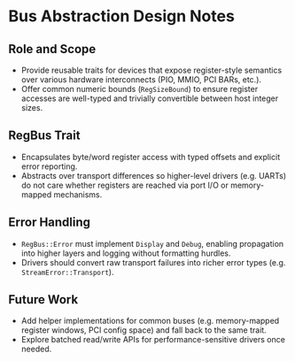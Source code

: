 # Bus Abstraction Design Notes

## Role and Scope
- Provide reusable traits for devices that expose register-style semantics over various hardware interconnects (PIO, MMIO, PCI BARs, etc.).
- Offer common numeric bounds (`RegSizeBound`) to ensure register accesses are well-typed and trivially convertible between host integer sizes.

## RegBus Trait
- Encapsulates byte/word register access with typed offsets and explicit error reporting.
- Abstracts over transport differences so higher-level drivers (e.g. UARTs) do not care whether registers are reached via port I/O or memory-mapped mechanisms.

## Error Handling
- `RegBus::Error` must implement `Display` and `Debug`, enabling propagation into higher layers and logging without formatting hurdles.
- Drivers should convert raw transport failures into richer error types (e.g. `StreamError::Transport`).

## Future Work
- Add helper implementations for common buses (e.g. memory-mapped register windows, PCI config space) and fall back to the same trait.
- Explore batched read/write APIs for performance-sensitive drivers once needed.
